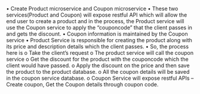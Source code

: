 •	Create Product microservice and Coupon microservice
•	These two services(Product and Coupon) will expose restful API which will allow the end user to create a product and in the process, the Product service will use the Coupon service to apply the “couponcode” that the client passes in and gets the discount.
•	Coupon information is maintained by the Coupon service
•	Product Service is responsible for creating the product along with its price and description details which the client passes.
•	So, the process here is 
o	Take the client’s request
o	The product service will call the coupon service
o	Get the discount for the product with the couponcode which the client would have passed.
o	 Apply the discount on the price and then save the product to the product database.
o	All the coupon details will be saved in the coupon service database.
o	Coupon Service will expose restful APIs – Create coupon, Get the Coupon details through coupon code.
